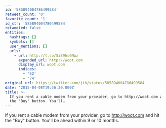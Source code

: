 ```yaml
---
id: '585894004786499584'
retweet_count: '0'
favorite_count: '1'
id_str: '585894004786499584'
retweeted: false
entities:
  hashtags: []
  symbols: []
  user_mentions: []
  urls:
    - url: http://t.co/SiE9hc6Nwz
      expanded_url: http://woot.com
      display_url: woot.com
      indices:
        - '52'
        - '74'
original_url: https://twitter.com/jth/status/585894004786499584
date: '2015-04-08T19:56:30.000Z'
title: >-
  If you rent a cable modem from your provider, go to http://woot.com and hit
  the "Buy" button. You'll…
---
```


If you rent a cable modem from your provider, go to http://woot.com and hit the "Buy" button. You'll be ahead within 9 or 10 months.